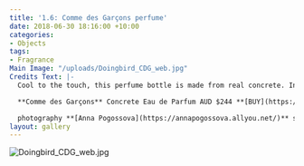 ```yaml
---
title: '1.6: Comme des Garçons perfume'
date: 2018-06-30 18:16:00 +10:00
categories:
- Objects
tags:
- Fragrance
Main Image: "/uploads/Doingbird_CDG_web.jpg"
Credits Text: |-
  Cool to the touch, this perfume bottle is made from real concrete. Inside the bottle there is a woody scent, appropriate for anyone who hates time-wasters.

  **Comme des Garçons** Concrete Eau de Parfum AUD $244 **[BUY](https://bit.ly/2J7R0bs)**

  photography **[Anna Pogossova](https://annapogossova.allyou.net/)** styling **[Miguel Urbina Tan](https://www.instagram.com/miguelurbinatan)**
layout: gallery
---
```


![Doingbird_CDG_web.jpg](/uploads/Doingbird_CDG_web.jpg)